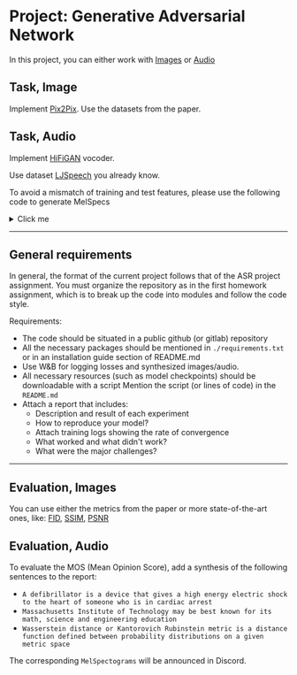 # Project: Generative Adversarial Network

In this project, you can either work with [Images](#task-image) or [Audio](#task-audio)

## Task, Image

Implement [Pix2Pix](https://arxiv.org/abs/1611.07004). Use the datasets from the paper.

## Task, Audio
Implement [HiFiGAN](https://arxiv.org/pdf/2010.05646.pdf) vocoder.

Use dataset [LJSpeech](https://keithito.com/LJ-Speech-Dataset/) you already know.

To avoid a mismatch of training and test features, please use the following code to generate MelSpecs
<details>
<summary>Click me</summary>

```python
from dataclasses import dataclass

import torch
from torch import nn

import torchaudio

import librosa  


@dataclass
class MelSpectrogramConfig:
    sr: int = 22050
    win_length: int = 1024
    hop_length: int = 256
    n_fft: int = 1024
    f_min: int = 0
    f_max: int = 8000
    n_mels: int = 80
    power: float = 1.0

    # value of melspectrograms if we fed a silence into `MelSpectrogram`
    pad_value: float = -11.5129251


class MelSpectrogram(nn.Module):

    def __init__(self, config: MelSpectrogramConfig):
        super(MelSpectrogram, self).__init__()

        self.config = config

        self.mel_spectrogram = torchaudio.transforms.MelSpectrogram(
            sample_rate=config.sr,
            win_length=config.win_length,
            hop_length=config.hop_length,
            n_fft=config.n_fft,
            f_min=config.f_min,
            f_max=config.f_max,
            n_mels=config.n_mels,
            center=False,
        )

        # The is no way to set power in constructor in 0.5.0 version.
        self.mel_spectrogram.spectrogram.power = config.power

        # Default `torchaudio` mel basis uses HTK formula. In order to be compatible with WaveGlow
        # we decided to use Slaney one instead (as well as `librosa` does by default).
        mel_basis = librosa.filters.mel(
            sr=config.sr,
            n_fft=config.n_fft,
            n_mels=config.n_mels,
            fmin=config.f_min,
            fmax=config.f_max
        ).T
        self.mel_spectrogram.mel_scale.fb.copy_(torch.tensor(mel_basis))

    def forward(self, audio: torch.Tensor) -> torch.Tensor:
        """
        :param audio: Expected shape is [B, T]
        :return: Shape is [B, n_mels, T']
        """

        audio = torch.nn.functional.pad(audio.unsqueeze(1),
             (int((self.config.n_fft-self.config.hop_length)/2),
              int((self.config.n_fft-self.config.hop_length)/2)),
             mode='reflect')

        audio = audio.squeeze(1)

        mel = self.mel_spectrogram(audio) \
            .clamp_(min=1e-5) \
            .log_()

        return mel
```
</details>

--------------
## General requirements
In general, the format of the current project follows that of the ASR project assignment. You must organize the repository as in the first homework assignment, which is to break up the code into modules and follow the code style.

Requirements:
* The code should be situated in a public github (or gitlab) repository
* All the necessary packages should be mentioned in `./requirements.txt` or in an installation guide section of README.md
* Use W&B for logging losses and synthesized images/audio. 
* All necessary resources (such as model checkpoints) should be downloadable with a script
  Mention the script (or lines of code) in the `README.md`
* Attach a report that includes:
  * Description and result of each experiment
  * How to reproduce your model?
  * Attach training logs showing the rate of convergence
  * What worked and what didn't work?
  * What were the major challenges?

--------------
## Evaluation, Images

You can use either the metrics from the paper or more state-of-the-art ones, like: [FID](https://lightning.ai/docs/torchmetrics/stable/image/frechet_inception_distance.html), [SSIM](https://lightning.ai/docs/torchmetrics/stable/image/structural_similarity.html), [PSNR](https://lightning.ai/docs/torchmetrics/stable/image/peak_signal_noise_ratio.html)

## Evaluation, Audio

To evaluate the MOS (Mean Opinion Score), add a synthesis of the following sentences to the report:
* `A defibrillator is a device that gives a high energy electric shock to the heart of someone who is in cardiac arrest`
* `Massachusetts Institute of Technology may be best known for its math, science and engineering education`
* `Wasserstein distance or Kantorovich Rubinstein metric is a distance function defined between probability distributions on a given metric space`

The corresponding `MelSpectograms` will be announced in Discord.